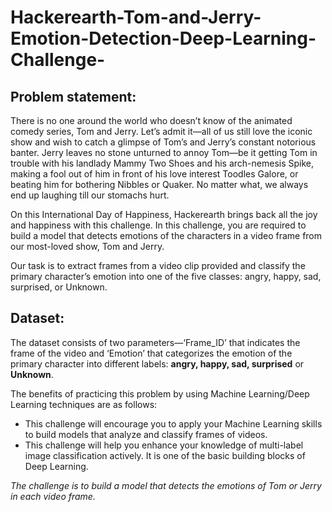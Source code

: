 # Hackerearth-Tom-and-Jerry-Emotion-Detection-Deep-Learning-Challenge-
## Problem statement:
There is no one around the world who doesn’t know of the animated comedy series, Tom and Jerry. Let’s admit it—all of us still love the iconic show and wish to catch a glimpse of Tom’s and Jerry’s constant notorious banter. Jerry leaves no stone unturned to annoy Tom—be it getting Tom in trouble with his landlady Mammy Two Shoes and his arch-nemesis Spike, making a fool out of him in front of his love interest Toodles Galore, or beating him for bothering Nibbles or Quaker. No matter what, we always end up laughing till our stomachs hurt.

On this International Day of Happiness, Hackerearth brings back all the joy and happiness with this challenge. In this challenge, you are required to build a model that detects emotions of the characters in a video frame from our most-loved show, Tom and Jerry.   

Our task is to extract frames from a video clip provided and classify the primary character’s emotion into one of the five classes: angry, happy, sad, surprised, or Unknown.

## Dataset:
The dataset consists of two parameters—‘Frame_ID’ that indicates the frame of the video and ‘Emotion’ that categorizes the emotion of the primary character into different labels: **angry, happy, sad, surprised** or **Unknown**.

The benefits of practicing this problem by using Machine Learning/Deep Learning techniques are as follows:
* This challenge will encourage you to apply your Machine Learning skills to build models that analyze and classify frames of videos.
* This challenge will help you enhance your knowledge of multi-label image classification actively. It is one of the basic building blocks of Deep Learning.

_The challenge is to build a model that detects the emotions of Tom or Jerry in each video frame._
